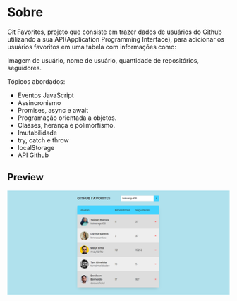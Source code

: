 
# Sobre

Git Favorites, projeto que consiste em trazer dados de usuários do Github utilizando a sua API(Application Programming Interface), para adicionar os usuários favoritos em uma tabela com informações como:

Imagem de usuário, nome de usuário, quantidade de repositórios, seguidores.

Tópicos abordados:
- Eventos JavaScript
- Assincronismo
- Promises, async e await
- Programação orientada a objetos.
- Classes, herança e polimorfismo.
- Imutabilidade
- try, catch e throw
- localStorage
- API Github

## Preview

![githubfavorites](./assets/img.png)
